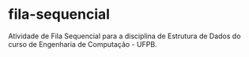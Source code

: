 # fila-sequencial
Atividade de Fila Sequencial para a disciplina de Estrutura de Dados do curso de Engenharia de Computação - UFPB.

